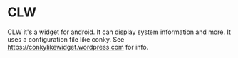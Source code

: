 # CLW
CLW it's a widget for android. It can display system information and more.
It uses a configuration file like conky.
See https://conkylikewidget.wordpress.com for info.
